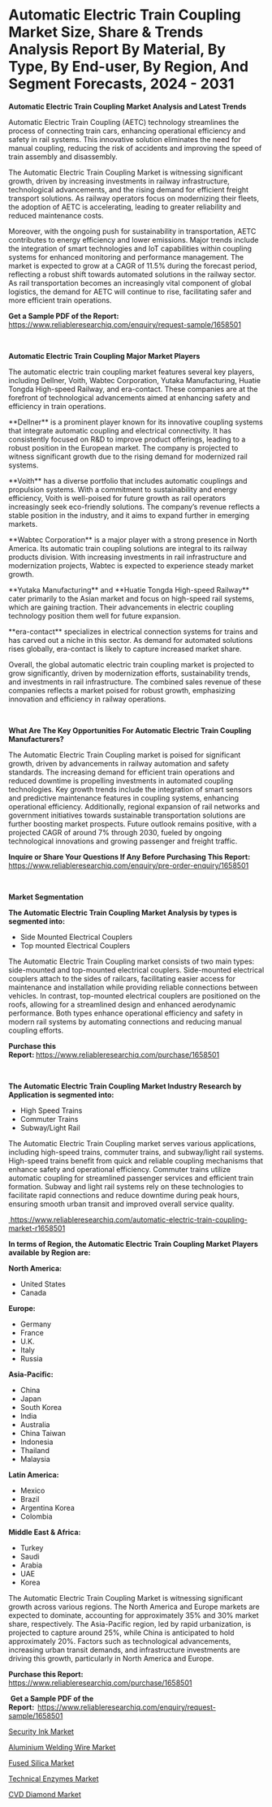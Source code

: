 <p><h1>Automatic Electric Train Coupling Market Size, Share & Trends Analysis Report By Material, By Type, By End-user, By Region, And Segment Forecasts, 2024 - 2031</h1></p><p><strong>Automatic Electric Train Coupling Market Analysis and Latest Trends</strong></p>
<p><p>Automatic Electric Train Coupling (AETC) technology streamlines the process of connecting train cars, enhancing operational efficiency and safety in rail systems. This innovative solution eliminates the need for manual coupling, reducing the risk of accidents and improving the speed of train assembly and disassembly. </p><p>The Automatic Electric Train Coupling Market is witnessing significant growth, driven by increasing investments in railway infrastructure, technological advancements, and the rising demand for efficient freight transport solutions. As railway operators focus on modernizing their fleets, the adoption of AETC is accelerating, leading to greater reliability and reduced maintenance costs. </p><p>Moreover, with the ongoing push for sustainability in transportation, AETC contributes to energy efficiency and lower emissions. Major trends include the integration of smart technologies and IoT capabilities within coupling systems for enhanced monitoring and performance management. The market is expected to grow at a CAGR of 11.5% during the forecast period, reflecting a robust shift towards automated solutions in the railway sector. As rail transportation becomes an increasingly vital component of global logistics, the demand for AETC will continue to rise, facilitating safer and more efficient train operations.</p></p>
<p><strong>Get a Sample PDF of the Report:&nbsp;</strong> <a href="https://www.reliableresearchiq.com/enquiry/request-sample/1658501?utm_campaign=1159&utm_medium=2&utm_source=Github&utm_content=ia&utm_term=09122024&utm_id=automatic-electric-train-coupling">https://www.reliableresearchiq.com/enquiry/request-sample/1658501</a></p>
<p>&nbsp;</p>
<p><strong>Automatic Electric Train Coupling Major Market Players</strong></p>
<p><p>The automatic electric train coupling market features several key players, including Dellner, Voith, Wabtec Corporation, Yutaka Manufacturing, Huatie Tongda High-speed Railway, and era-contact. These companies are at the forefront of technological advancements aimed at enhancing safety and efficiency in train operations.</p><p>**Dellner** is a prominent player known for its innovative coupling systems that integrate automatic coupling and electrical connectivity. It has consistently focused on R&D to improve product offerings, leading to a robust position in the European market. The company is projected to witness significant growth due to the rising demand for modernized rail systems.</p><p>**Voith** has a diverse portfolio that includes automatic couplings and propulsion systems. With a commitment to sustainability and energy efficiency, Voith is well-poised for future growth as rail operators increasingly seek eco-friendly solutions. The company’s revenue reflects a stable position in the industry, and it aims to expand further in emerging markets.</p><p>**Wabtec Corporation** is a major player with a strong presence in North America. Its automatic train coupling solutions are integral to its railway products division. With increasing investments in rail infrastructure and modernization projects, Wabtec is expected to experience steady market growth.</p><p>**Yutaka Manufacturing** and **Huatie Tongda High-speed Railway** cater primarily to the Asian market and focus on high-speed rail systems, which are gaining traction. Their advancements in electric coupling technology position them well for future expansion.</p><p>**era-contact** specializes in electrical connection systems for trains and has carved out a niche in this sector. As demand for automated solutions rises globally, era-contact is likely to capture increased market share.</p><p>Overall, the global automatic electric train coupling market is projected to grow significantly, driven by modernization efforts, sustainability trends, and investments in rail infrastructure. The combined sales revenue of these companies reflects a market poised for robust growth, emphasizing innovation and efficiency in railway operations.</p></p>
<p>&nbsp;</p>
<p><strong>What Are The Key Opportunities For Automatic Electric Train Coupling Manufacturers?</strong></p>
<p><p>The Automatic Electric Train Coupling market is poised for significant growth, driven by advancements in railway automation and safety standards. The increasing demand for efficient train operations and reduced downtime is propelling investments in automated coupling technologies. Key growth trends include the integration of smart sensors and predictive maintenance features in coupling systems, enhancing operational efficiency. Additionally, regional expansion of rail networks and government initiatives towards sustainable transportation solutions are further boosting market prospects. Future outlook remains positive, with a projected CAGR of around 7% through 2030, fueled by ongoing technological innovations and growing passenger and freight traffic.</p></p>
<p><strong>Inquire or Share Your Questions If Any Before Purchasing This Report:</strong> <a href="https://www.reliableresearchiq.com/enquiry/pre-order-enquiry/1658501?utm_campaign=1159&utm_medium=2&utm_source=Github&utm_content=ia&utm_term=09122024&utm_id=automatic-electric-train-coupling">https://www.reliableresearchiq.com/enquiry/pre-order-enquiry/1658501</a></p>
<p>&nbsp;</p>
<p><strong>Market Segmentation</strong></p>
<p><strong>The Automatic Electric Train Coupling Market Analysis by types is segmented into:</strong></p>
<p><ul><li>Side Mounted Electrical Couplers</li><li>Top mounted Electrical Couplers</li></ul></p>
<p><p>The Automatic Electric Train Coupling market consists of two main types: side-mounted and top-mounted electrical couplers. Side-mounted electrical couplers attach to the sides of railcars, facilitating easier access for maintenance and installation while providing reliable connections between vehicles. In contrast, top-mounted electrical couplers are positioned on the roofs, allowing for a streamlined design and enhanced aerodynamic performance. Both types enhance operational efficiency and safety in modern rail systems by automating connections and reducing manual coupling efforts.</p></p>
<p><strong>Purchase this Report:&nbsp;</strong><a href="https://www.reliableresearchiq.com/purchase/1658501?utm_campaign=1159&utm_medium=2&utm_source=Github&utm_content=ia&utm_term=09122024&utm_id=automatic-electric-train-coupling">https://www.reliableresearchiq.com/purchase/1658501</a></p>
<p>&nbsp;</p>
<p><strong>The Automatic Electric Train Coupling Market Industry Research by Application is segmented into:</strong></p>
<p><ul><li>High Speed Trains</li><li>Commuter Trains</li><li>Subway/Light Rail</li></ul></p>
<p><p>The Automatic Electric Train Coupling market serves various applications, including high-speed trains, commuter trains, and subway/light rail systems. High-speed trains benefit from quick and reliable coupling mechanisms that enhance safety and operational efficiency. Commuter trains utilize automatic coupling for streamlined passenger services and efficient train formation. Subway and light rail systems rely on these technologies to facilitate rapid connections and reduce downtime during peak hours, ensuring smooth urban transit and improved overall service quality.</p></p>
<p><a href="https://www.reliableresearchiq.com/automatic-electric-train-coupling-market-r1658501?utm_campaign=1159&utm_medium=2&utm_source=Github&utm_content=ia&utm_term=09122024&utm_id=automatic-electric-train-coupling">&nbsp;https://www.reliableresearchiq.com/automatic-electric-train-coupling-market-r1658501</a></p>
<p><strong>In terms of Region, the Automatic Electric Train Coupling Market Players available by Region are:</strong></p>
<p>
    <p> <strong> North America: </strong>
        <ul>
            <li>United States</li>
            <li>Canada</li>
        </ul>
        </p> 
    <p> <strong> Europe: </strong>
        <ul>
            <li>Germany</li>
            <li>France</li>
            <li>U.K.</li>
            <li>Italy</li>
            <li>Russia</li>
        </ul>
        </p> 
    <p> <strong> Asia-Pacific: </strong>
        <ul>
            <li>China</li>
            <li>Japan</li>
            <li>South Korea</li>
            <li>India</li>
            <li>Australia</li>
            <li>China Taiwan</li>
            <li>Indonesia</li>
            <li>Thailand</li>
            <li>Malaysia</li>
        </ul>
        </p> 
    <p> <strong> Latin America: </strong>
        <ul>
            <li>Mexico</li>
            <li>Brazil</li>
            <li>Argentina Korea</li>
            <li>Colombia</li>
        </ul>
        </p> 
    <p> <strong> Middle East & Africa: </strong>
        <ul>
            <li>Turkey</li>
            <li>Saudi</li>
            <li>Arabia</li>
            <li>UAE</li>
            <li>Korea</li>
        </ul>
    </p>
    </p>
<p><p>The Automatic Electric Train Coupling Market is witnessing significant growth across various regions. The North America and Europe markets are expected to dominate, accounting for approximately 35% and 30% market share, respectively. The Asia-Pacific region, led by rapid urbanization, is projected to capture around 25%, while China is anticipated to hold approximately 20%. Factors such as technological advancements, increasing urban transit demands, and infrastructure investments are driving this growth, particularly in North America and Europe.</p></p>
<p><strong>Purchase this Report: </strong><a href="https://www.reliableresearchiq.com/purchase/1658501?utm_campaign=1159&utm_medium=2&utm_source=Github&utm_content=ia&utm_term=09122024&utm_id=automatic-electric-train-coupling">https://www.reliableresearchiq.com/purchase/1658501</a></p>
<p>&nbsp;<strong>Get a Sample PDF of the Report:&nbsp;&nbsp;</strong><a href="https://www.reliableresearchiq.com/enquiry/request-sample/1658501?utm_campaign=1159&utm_medium=2&utm_source=Github&utm_content=ia&utm_term=09122024&utm_id=automatic-electric-train-coupling">https://www.reliableresearchiq.com/enquiry/request-sample/1658501</a></p>
<p><strong></strong></p>
<p><p><a href="https://www.linkedin.com/pulse/security-ink-market-analysis-forecast-67-cagr-detailed-evaluation-o3ygf?utm_campaign=1159&utm_medium=2&utm_source=Github&utm_content=ia&utm_term=09122024&utm_id=automatic-electric-train-coupling">Security Ink Market</a></p><p><a href="https://www.linkedin.com/pulse/aluminium-welding-wire-market-matrix-applications-types-wznzf?utm_campaign=1159&utm_medium=2&utm_source=Github&utm_content=ia&utm_term=09122024&utm_id=automatic-electric-train-coupling">Aluminium Welding Wire Market</a></p><p><a href="https://www.linkedin.com/pulse/fused-silica-market-size-segmentation-trends-growth-analysis-sznqf?utm_campaign=1159&utm_medium=2&utm_source=Github&utm_content=ia&utm_term=09122024&utm_id=automatic-electric-train-coupling">Fused Silica Market</a></p><p><a href="https://www.linkedin.com/pulse/opportunities-challenges-technical-enzymes-market-strategic-glxhf?utm_campaign=1159&utm_medium=2&utm_source=Github&utm_content=ia&utm_term=09122024&utm_id=automatic-electric-train-coupling">Technical Enzymes Market</a></p><p><a href="https://www.linkedin.com/pulse/cvd-diamond-market-2024-2031-applications-regional-segments-xgryf?utm_campaign=1159&utm_medium=2&utm_source=Github&utm_content=ia&utm_term=09122024&utm_id=automatic-electric-train-coupling">CVD Diamond Market</a></p></p>